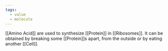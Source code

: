 ```yaml
---
tags:
  - value
  - molecule
---
```

[[Amino Acid]] are used to synthesize [[Protein]] in [[Ribosomes]]. It can be obtained by breaking some [[Protein]]s apart, from the outside or by eating another [[Cell]].